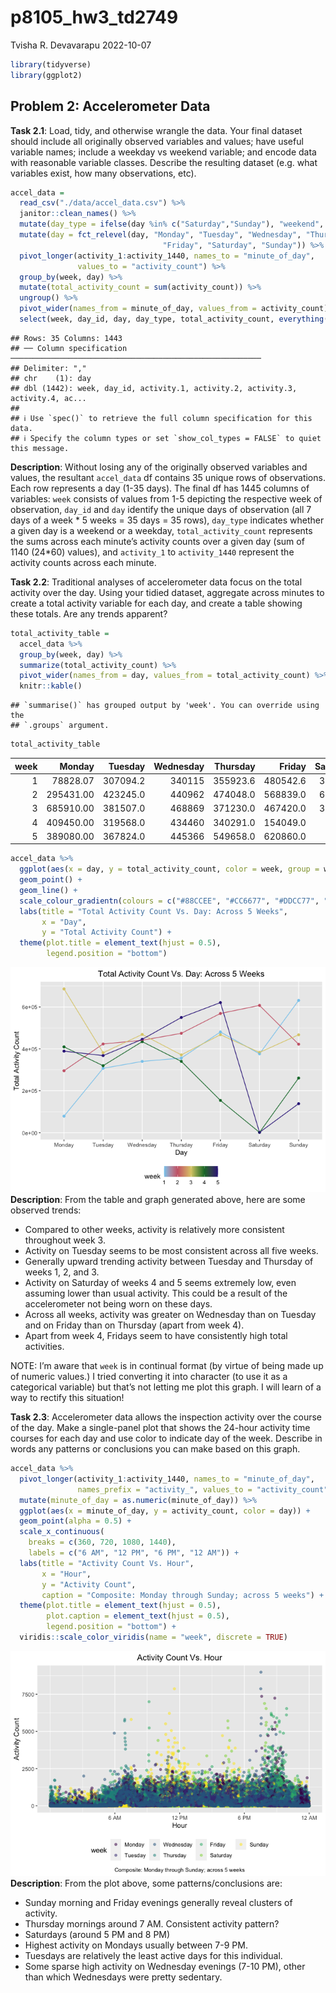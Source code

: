 p8105_hw3_td2749
================
Tvisha R. Devavarapu
2022-10-07

``` r
library(tidyverse)
library(ggplot2)
```

## Problem 2: Accelerometer Data

**Task 2.1**: Load, tidy, and otherwise wrangle the data. Your final
dataset should include all originally observed variables and values;
have useful variable names; include a weekday vs weekend variable; and
encode data with reasonable variable classes. Describe the resulting
dataset (e.g. what variables exist, how many observations, etc).

``` r
accel_data = 
  read_csv("./data/accel_data.csv") %>%
  janitor::clean_names() %>%
  mutate(day_type = ifelse(day %in% c("Saturday","Sunday"), "weekend", "weekday")) %>% 
  mutate(day = fct_relevel(day, "Monday", "Tuesday", "Wednesday", "Thursday",
                                  "Friday", "Saturday", "Sunday")) %>%
  pivot_longer(activity_1:activity_1440, names_to = "minute_of_day",
               values_to = "activity_count") %>% 
  group_by(week, day) %>%
  mutate(total_activity_count = sum(activity_count)) %>% 
  ungroup() %>% 
  pivot_wider(names_from = minute_of_day, values_from = activity_count) %>% 
  select(week, day_id, day, day_type, total_activity_count, everything())
```

    ## Rows: 35 Columns: 1443
    ## ── Column specification ────────────────────────────────────────────────────────
    ## Delimiter: ","
    ## chr    (1): day
    ## dbl (1442): week, day_id, activity.1, activity.2, activity.3, activity.4, ac...
    ## 
    ## ℹ Use `spec()` to retrieve the full column specification for this data.
    ## ℹ Specify the column types or set `show_col_types = FALSE` to quiet this message.

**Description**: Without losing any of the originally observed variables
and values, the resultant `accel_data` df contains 35 unique rows of
observations. Each row represents a day (1-35 days). The final df has
1445 columns of variables: `week` consists of values from 1-5 depicting
the respective week of observation, `day_id` and `day` identify the
unique days of observation (all 7 days of a week \* 5 weeks = 35 days =
35 rows), `day_type` indicates whether a given day is a weekend or a
weekday, `total_activity_count` represents the sums across each minute’s
activity counts over a given day (sum of 1140 (24\*60) values), and
`activity_1` to `activity_1440` represent the activity counts across
each minute.

**Task 2.2**: Traditional analyses of accelerometer data focus on the
total activity over the day. Using your tidied dataset, aggregate across
minutes to create a total activity variable for each day, and create a
table showing these totals. Are any trends apparent?

``` r
total_activity_table = 
  accel_data %>% 
  group_by(week, day) %>% 
  summarize(total_activity_count) %>% 
  pivot_wider(names_from = day, values_from = total_activity_count) %>% 
  knitr::kable()
```

    ## `summarise()` has grouped output by 'week'. You can override using the
    ## `.groups` argument.

``` r
total_activity_table
```

| week |    Monday |  Tuesday | Wednesday | Thursday |   Friday | Saturday | Sunday |
|-----:|----------:|---------:|----------:|---------:|---------:|---------:|-------:|
|    1 |  78828.07 | 307094.2 |    340115 | 355923.6 | 480542.6 |   376254 | 631105 |
|    2 | 295431.00 | 423245.0 |    440962 | 474048.0 | 568839.0 |   607175 | 422018 |
|    3 | 685910.00 | 381507.0 |    468869 | 371230.0 | 467420.0 |   382928 | 467052 |
|    4 | 409450.00 | 319568.0 |    434460 | 340291.0 | 154049.0 |     1440 | 260617 |
|    5 | 389080.00 | 367824.0 |    445366 | 549658.0 | 620860.0 |     1440 | 138421 |

``` r
accel_data %>%
  ggplot(aes(x = day, y = total_activity_count, color = week, group = week)) +
  geom_point() +
  geom_line() +
  scale_colour_gradientn(colours = c("#88CCEE", "#CC6677", "#DDCC77", "#117733", "#332288")) +
  labs(title = "Total Activity Count Vs. Day: Across 5 Weeks",
       x = "Day",
       y = "Total Activity Count") +
  theme(plot.title = element_text(hjust = 0.5),
        legend.position = "bottom")
```

![](p8105_hw3_td2749_files/figure-gfm/Total%20Activity%20-%20Table%20and%20Graph-1.png)<!-- -->
**Description**: From the table and graph generated above, here are some
observed trends:

-   Compared to other weeks, activity is relatively more consistent
    throughout week 3.
-   Activity on Tuesday seems to be most consistent across all five
    weeks.
-   Generally upward trending activity between Tuesday and Thursday of
    weeks 1, 2, and 3.
-   Activity on Saturday of weeks 4 and 5 seems extremely low, even
    assuming lower than usual activity. This could be a result of the
    accelerometer not being worn on these days.
-   Across all weeks, activity was greater on Wednesday than on Tuesday
    and on Friday than on Thursday (apart from week 4).
-   Apart from week 4, Fridays seem to have consistently high total
    activities.

NOTE: I’m aware that `week` is in continual format (by virtue of being
made up of numeric values.) I tried converting it into character (to use
it as a categorical variable) but that’s not letting me plot this graph.
I will learn of a way to rectify this situation!

**Task 2.3**: Accelerometer data allows the inspection activity over the
course of the day. Make a single-panel plot that shows the 24-hour
activity time courses for each day and use color to indicate day of the
week. Describe in words any patterns or conclusions you can make based
on this graph.

``` r
accel_data %>%
  pivot_longer(activity_1:activity_1440, names_to = "minute_of_day", 
               names_prefix = "activity_", values_to = "activity_count") %>% 
  mutate(minute_of_day = as.numeric(minute_of_day)) %>% 
  ggplot(aes(x = minute_of_day, y = activity_count, color = day)) +
  geom_point(alpha = 0.5) +
  scale_x_continuous(
    breaks = c(360, 720, 1080, 1440), 
    labels = c("6 AM", "12 PM", "6 PM", "12 AM")) +
  labs(title = "Activity Count Vs. Hour",
       x = "Hour",
       y = "Activity Count",
       caption = "Composite: Monday through Sunday; across 5 weeks") +
  theme(plot.title = element_text(hjust = 0.5),
        plot.caption = element_text(hjust = 0.5),
        legend.position = "bottom") +
  viridis::scale_color_viridis(name = "week", discrete = TRUE)
```

![](p8105_hw3_td2749_files/figure-gfm/24%20Hour%20Plot-1.png)<!-- -->
**Description**: From the plot above, some patterns/conclusions are:

-   Sunday morning and Friday evenings generally reveal clusters of
    activity.
-   Thursday mornings around 7 AM. Consistent activity pattern?
-   Saturdays (around 5 PM and 8 PM)
-   Highest activity on Mondays usually between 7-9 PM.
-   Tuesdays are relatively the least active days for this individual.
-   Some sparse high activity on Wednesday evenings (7-10 PM), other
    than which Wednesdays were pretty sedentary.

